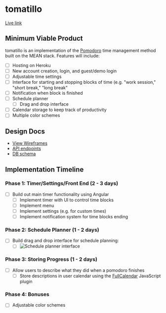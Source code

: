 # tomatillo

[Live link](http://miner-barnaby-21821.bitballoon.com/)

## Minimum Viable Product

tomatillo is an implementation of the [Pomodoro](https://en.wikipedia.org/wiki/Pomodoro_Technique) time management method built on the MEAN stack. Features will include:

- [ ] Hosting on Heroku
- [ ] New account creation, login, and guest/demo login
- [ ] Adjustable time settings
- [ ] Interface for starting and stopping blocks of time (e.g. "work session," "short break," "long break"
- [ ] Notification when block is finished
- [ ] Schedule planner
  - [ ] Drag and drop interface
- [ ] Calendar storage to keep track of productivity
- [ ] Multiple color schemes

## Design Docs
* [View Wireframes][views]
* [API endpoints][api-endpoints]
* [DB schema][schema]

[views]: docs/views.md
[api-endpoints]: docs/api-endpoints.md
[schema]: docs/schema.md

## Implementation Timeline

### Phase 1: Timer/Settings/Front End (2 - 3 days)

- [ ] Build out main timer functionality using Angular
  - [ ] Implement timer with UI to control time blocks
  - [ ] Implement menu
  - [ ] Implement settings (e.g. for custom times)
  - [ ] Implement notification system for time blocks ending

### Phase 2: Schedule Planner (1 - 2 days)

- [ ] Build drag and drop interface for schedule planning:
  - [ ] ![Schedule planner interface](http://i.imgur.com/4DGkirY.png)
  
### Phase 3: Storing Progress (1 - 2 days)

- [ ] Allow users to describe what they did when a pomodoro finishes
  - [ ] Store descriptions in user calendar using the [FullCalendar](http://fullcalendar.io/) JavaScript plugin
  
### Phase 4: Bonuses

- [ ] Adjustable color schemes